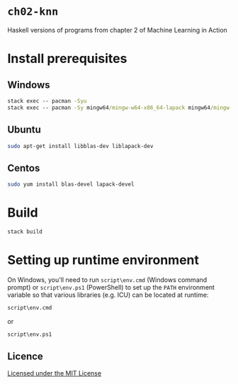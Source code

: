 # `ch02-knn`

Haskell versions of programs from chapter 2 of Machine Learning in Action

# Install prerequisites

## Windows

```cmd
stack exec -- pacman -Syu
stack exec -- pacman -Sy mingw64/mingw-w64-x86_64-lapack mingw64/mingw-w64-x86_64-openblas
```

## Ubuntu

```bash
sudo apt-get install libblas-dev liblapack-dev
```

## Centos

```bash
sudo yum install blas-devel lapack-devel
```

# Build

```bash
stack build
```

# Setting up runtime environment

On Windows, you'll need to run `script\env.cmd` (Windows command prompt) or `script\env.ps1` (PowerShell) to set up the `PATH` environment variable so that various libraries (e.g. ICU) can be located at runtime:

```cmd
script\env.cmd
```

or

```ps
script\env.ps1
```

## Licence

[Licensed under the MIT License][licence]

[licence]: LICENSE
